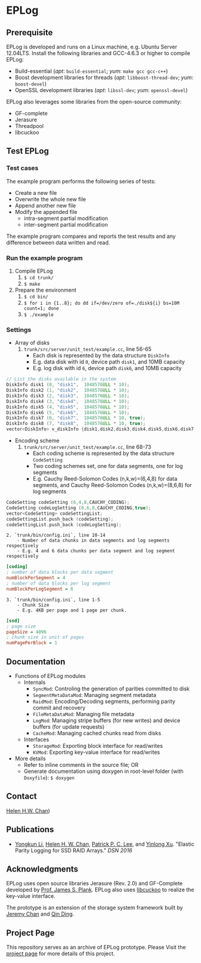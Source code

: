 # EPLog
## Prerequisite
EPLog is developed and runs on a Linux machine, e.g. Ubuntu Server 12.04LTS.
Install the following libraries and GCC-4.6.3 or higher to compile EPLog:

- Build-essential (*apt*: `build-essential`; *yum*: `make gcc gcc-c++`)
- Boost development libraries for threads (*apt*: `libboost-thread-dev`; *yum*: `boost-devel`)
- OpenSSL development libraries (*apt*: `libssl-dev`; *yum*: `openssl-devel`)

EPLog also leverages some libraries from the open-source community:

- GF-complete
- Jerasure
- Threadpool
- libcuckoo

## Test EPLog
### Test cases
The example program performs the following series of tests:

- Create a new file
- Overwrite the whole new file
- Append another new file
- Modify the appended file
  - intra-segment partial modification
  - inter-segment partial modification

The example program compares and reports the test results and any difference between data written and read.

### Run the example program
1. Compile EPLog
    1. `$ cd trunk/`
    2. `$ make`
2. Prepare the environment
    1. `$ cd bin/`
    2. `$ for i in {1..8}; do dd if=/dev/zero of=./disk${i} bs=10M count=1; done`
    3. `$ ./example`

### Settings
- Array of disks
    1. `trunk/src/server/unit_test/example.cc`, line 56-65
        - Each disk is represented by the data structure `DiskInfo`
        - E.g. data disk with id `0`, device path `disk1`, and 10MB capacity
        - E.g. log disk with id `6`, device path `disk6`, and 10MB capacity
```c
// List the disks available in the system
DiskInfo disk1 (0, "disk1",  1048576ULL * 10);
DiskInfo disk2 (1, "disk2",  1048576ULL * 10);
DiskInfo disk3 (2, "disk3",  1048576ULL * 10);
DiskInfo disk4 (3, "disk4",  1048576ULL * 10);
DiskInfo disk5 (4, "disk5",  1048576ULL * 10);
DiskInfo disk6 (5, "disk6",  1048576ULL * 10);
DiskInfo disk7 (6, "disk7",  1048576ULL * 10, true);
DiskInfo disk8 (7, "disk8",  1048576ULL * 10, true);
vector<DiskInfo> v_diskInfo {disk1,disk2,disk3,disk4,disk5,disk6,disk7,disk8};
```
- Encoding scheme
    1. `trunk/src/server/unit_test/example.cc`, line 68-73
        - Each coding scheme is represented by the data structure `CodeSetting`
        - Two coding schemes set, one for data segments, one for log segments
        - E.g. Cauchy Reed-Solomon Codes (n,k,w)=(6,4,8) for data segments, and Cauchy Reed-Solomon Codes (n,k,w)=(8,6,8) for log segments
```c
CodeSetting codeSetting (6,4,8,CAUCHY_CODING);
CodeSetting codeLogSetting (8,6,8,CAUCHY_CODING,true);
vector<CodeSetting> codeSettingList;
codeSettingList.push_back (codeSetting);
codeSettingList.push_back (codeLogSetting);
```
    2. `trunk/bin/config.ini`, line 10-14
        - Number of data chunks in data segments and log segments respectively
        - E.g. 4 and 6 data chunks per data segment and log segment respectively
```ini
[coding]
; number of data blocks per data segment
numBlockPerSegment = 4
; number of data blocks per log segment
numBlockPerLogSegment = 6
```
    3. `trunk/bin/config.ini`, line 1-5
        - Chunk Size
        - E.g. 4KB per page and 1 page per chunk.
```ini
[ssd]
; page size
pageSize = 4096 
; chunk size in unit of pages
numPagePerBlock = 1
```

## Documentation
- Functions of EPLog modules
    - Internals
        - `SyncMod`: Controling the generation of parities committed to disk
        - `SegmentMetaDataMod`: Managing segment metadata
        - `RaidMod`: Encoding/Decoding segments, performing parity commit and recovery
        - `FileMetaDataMod`: Managing file metadata
        - `LogMod`: Managing stripe buffers (for new writes) and device buffers (for update requests)
        - `CacheMod`: Managing cached chunks read from disks
    - Interfaces
        - `StorageMod`: Exporting block interface for read/writes
        - `KVMod`: Exporting key-value interface for read/writes
- More details
    - Refer to inline comments in the source file; OR
    - Generate documentation using doxygen in root-level folder (with `Doxyfile`): `$ doxygen`

## Contact
[Helen H.W. Chan](http://www.cse.cuhk.edu.hk/~hwchan))

## Publications
- [Yongkun Li](http://staff.ustc.edu.cn/~ykli), [Helen H. W. Chan](http://www.cse.cuhk.edu.hk/~hwchan), [Patrick P. C. Lee](http://www.cse.cuhk.edu.hk/~pclee), and [Yinlong Xu](http://cs.ustc.edu.cn/szdw/bdjs/201006/t20100614_22073.html). "Elastic Parity Logging for SSD RAID Arrays." *DSN 2016*

## Acknowledgments
EPLog uses open source libraries Jerasure (Rev. 2.0) and GF-Complete developed by [Prof. James S. Plank](http://web.eecs.utk.edu/~plank/). EPLog also uses [libcuckoo](https://github.com/efficient/libcuckoo/) to realize the key-value interface.

The prototype is an extension of the storage system framework built by [Jeremy Chan](https://github.com/jeremychan) and [Qin Ding](https://github.com/zie118).

## Project Page
This repository serves as an archive of EPLog prototype. Please Visit the [project page](http://ansrlab.cse.cuhk.edu.hk/software/eplog/) for more details of this project.
